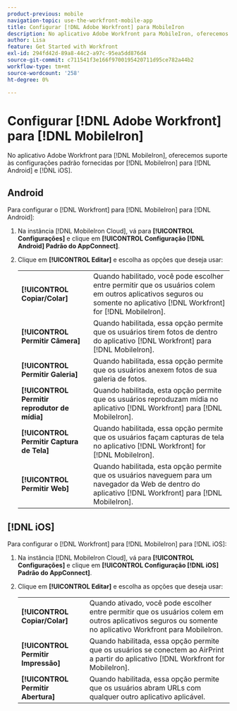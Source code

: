 ```yaml
---
product-previous: mobile
navigation-topic: use-the-workfront-mobile-app
title: Configurar [!DNL Adobe Workfront] para MobileIron
description: No aplicativo Adobe Workfront para MobileIron, oferecemos suporte às configurações padrão fornecidas pelo MobileIron para Android e iOS.
author: Lisa
feature: Get Started with Workfront
exl-id: 294fd42d-89a8-44c2-a97c-95ea5dd876d4
source-git-commit: c711541f3e166f9700195420711d95ce782a44b2
workflow-type: tm+mt
source-wordcount: '258'
ht-degree: 0%

---
```


# Configurar [!DNL Adobe Workfront] para [!DNL MobileIron]

No aplicativo Adobe Workfront para [!DNL MobileIron], oferecemos suporte às configurações padrão fornecidas por [!DNL MobileIron] para [!DNL Android] e [!DNL iOS].

## Android

Para configurar o [!DNL Workfront] para [!DNL MobileIron] para [!DNL Android]:

1. Na instância [!DNL MobileIron Cloud], vá para **[!UICONTROL Configurações]** e clique em **[!UICONTROL Configuração [!DNL Android] Padrão do AppConnect]**.

1. Clique em **[!UICONTROL Editar]** e escolha as opções que deseja usar:

   <table style="table-layout:auto">
    <tr>
        <td><strong>[!UICONTROL Copiar/Colar]</strong></td>
        <td>Quando habilitado, você pode escolher entre permitir que os usuários colem em outros aplicativos seguros ou somente no aplicativo [!DNL Workfront] for [!DNL MobileIron].</td>
    </tr>
    <tr>
        <td><strong>[!UICONTROL Permitir Câmera]</strong></td>
        <td>Quando habilitada, essa opção permite que os usuários tirem fotos de dentro do aplicativo [!DNL Workfront] para [!DNL MobileIron].</td>
    </tr>
    <tr>
        <td><strong>[!UICONTROL Permitir Galeria]</strong></td>
        <td>Quando habilitada, essa opção permite que os usuários anexem fotos de sua galeria de fotos.</td>
    </tr>
    <tr>
        <td><strong>[!UICONTROL Permitir reprodutor de mídia]</strong></td>
        <td>Quando habilitada, esta opção permite que os usuários reproduzam mídia no aplicativo [!DNL Workfront] para [!DNL MobileIron].</td>
    </tr>
    <tr>
        <td><strong>[!UICONTROL Permitir Captura de Tela]</strong></td>
        <td>Quando habilitada, essa opção permite que os usuários façam capturas de tela no aplicativo [!DNL Workfront] for [!DNL MobileIron].</td>
    </tr>
    <tr>
        <td><strong>[!UICONTROL Permitir Web]</strong></td>
        <td>Quando habilitada, esta opção permite que os usuários naveguem para um navegador da Web de dentro do aplicativo [!DNL Workfront] para [!DNL MobileIron].</td>
    </tr>
   </table>

## [!DNL iOS]

Para configurar o [!DNL Workfront] para [!DNL MobileIron] para [!DNL iOS]:

1. Na instância [!DNL MobileIron Cloud], vá para **[!UICONTROL Configurações]** e clique em **[!UICONTROL Configuração [!DNL iOS] Padrão do AppConnect]**.

1. Clique em **[!UICONTROL Editar]** e escolha as opções que deseja usar:

   <table style="table-layout:auto">
    <tr>
        <td><strong>[!UICONTROL Copiar/Colar]</strong></td>
        <td>Quando ativado, você pode escolher entre permitir que os usuários colem em outros aplicativos seguros ou somente no aplicativo Workfront para MobileIron.</td>
    </tr>
    <tr>
        <td><strong>[!UICONTROL Permitir Impressão]</strong></td>
        <td>Quando habilitada, essa opção permite que os usuários se conectem ao AirPrint a partir do aplicativo [!DNL Workfront for MobileIron].</td>
    </tr>
    <tr>
        <td><strong>[!UICONTROL Permitir Abertura]</strong></td>
        <td>Quando habilitada, essa opção permite que os usuários abram URLs com qualquer outro aplicativo aplicável.</td>
    </tr>
   </table>
